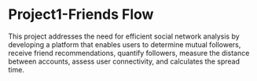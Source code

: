 # Project1-Friends Flow
This project addresses the need for efficient social network analysis by developing a platform that enables users to determine mutual followers, receive friend recommendations, quantify followers, measure the distance between accounts, assess user connectivity, and calculates the spread time.
